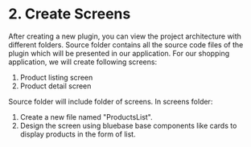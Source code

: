 # 2. Create Screens

After creating a new plugin, you can view the project architecture with different folders. Source folder contains all the source code files of the plugin which will be presented in our application. For our shopping application, we will create following screens:
1. Product listing screen
2. Product detail screen

Source folder will include folder of screens. In screens folder:
1. Create a new file named "ProductsList".
2. Design the screen using bluebase base components like cards to display products in the form of list.
